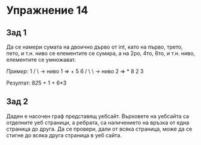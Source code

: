 Упражнение 14
===

Зад 1
---
Да се намери сумата на двоично дърво от int, като на първо, трето, пето, и т.н. ниво се елементите се сумира, а на 2ро, 4то, 6то, и т.н. ниво, елементите се умножават.

*Пример:*
    1
   / \      -> ниво 1 => +
  5   6
 / \   \    -> ниво 2 => *
8   2   3

Резултат: 8*2*5 + 1 + 6*3

Зад 2
---
Даден е насочен граф представящ уебсайт. Върховете на уебсайта са отделните уеб страници, а ребрата, са наличението на връзка от една страница до друга.
Да се провери, дали от всяка страница, може да се стигне до всяка друга страница в уеб сайта.



